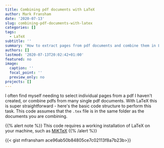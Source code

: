 ```yaml
---
title: Combining pdf documents with LaTeX
author: Mark Fransham
date: '2020-07-13'
slug: combining-pdf-documents-with-latex
categories: []
tags:
  - LaTeX
subtitle: ''
summary: 'How to extract pages from pdf documents and combine them in LaTeX'
authors: []
lastmod: '2020-07-13T20:02:42+01:00'
featured: no
image:
  caption: ''
  focal_point: ''
  preview_only: no
projects: []
---
```


I often find myself needing to select individual pages from a pdf I haven't created, or combine pdfs from many single pdf documents.  With LaTeX this is super straightforward - here's the basic code structure to perform this task.  This code assumes that the `.tex` file is in the same folder as the documents you are combining.  

{{% alert note %}}
This code requires a working installation of LaTeX on your machine, such as [MiKTeX](https://miktex.org/download)
{{% /alert %}}

{{< gist mfransham ace96ab50b84805ce7c02113f8a7b23b>}}